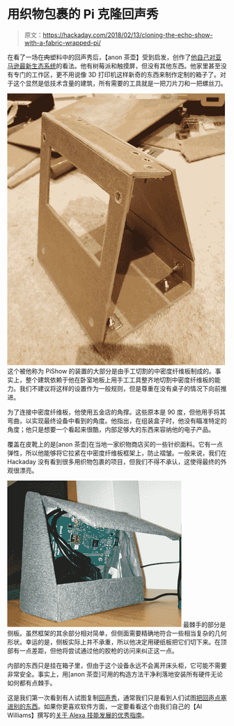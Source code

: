 # 用织物包裹的 Pi 克隆回声秀

> 原文：<https://hackaday.com/2018/02/13/cloning-the-echo-show-with-a-fabric-wrapped-pi/>

在看了一场在~~肉~~塑料中的回声秀后，【anon 茶壶】受到启发，创作了[他自己对亚马逊最新生态系统](https://imgur.com/gallery/QeOyP)的看法。他有树莓派和触摸屏，但没有其他东西。他家里甚至没有专门的工作区，更不用说像 3D 打印机这样新奇的东西来制作定制的箱子了。对于这个显然是低技术含量的建筑，所有需要的工具就是一把刀片刀和一把螺丝刀。

[![](img/eb60278a1293124596e817f22c035d6f.png)](https://hackaday.com/wp-content/uploads/2018/02/pishow_detail.jpg) 这个被他称为 PiShow 的装置的大部分是由手工切割的中密度纤维板制成的。事实上，整个建筑依赖于他在卧室地板上用手工工具整齐地切割中密度纤维板的能力。我们不建议将这样的设置作为一般规则，但是尊重在没有桌子的情况下向前推进。

为了连接中密度纤维板，他使用五金店的角撑。这些原本是 90 度，但他用手将其弯曲，以实现最终设备中看到的角度。他指出，在组装盒子时，他没有瞄准特定的角度；他只是想要一个看起来很酷，内部足够大的东西来容纳他的电子产品。

覆盖在皮靴上的是[anon 茶壶]在当地一家织物商店买的一些针织面料。它有一点弹性，所以他能够将它拉紧在中密度纤维板框架上，防止褶皱。一般来说，我们在 Hackaday 没有看到很多用织物包裹的项目，但我们不得不承认，这使得最终的外观很漂亮。

[![](img/dbb8338a83e22b30cfc87a836a517078.png)](https://hackaday.com/wp-content/uploads/2018/02/pishow_detail2.jpg) 最棘手的部分是侧板。虽然框架的其余部分相对简单，但侧面需要精确地符合一些相当复杂的几何形状。幸运的是，侧板实际上并不承重，所以他决定用硬纸板把它们切下来。在顶部有一点差距，但他将尝试通过他的胶枪的访问来纠正这一点。

内部的东西只是挂在箱子里，但由于这个设备永远不会离开床头柜，它可能不需要非常安全。事实上，用[anon 茶壶]可用的构造方法干净利落地安装所有硬件无论如何都有点棘手。

这是我们第一次看到有人试图复制[回声秀](https://hackaday.com/2017/06/15/amazon-echo-show/)，通常我们只是看到人们试图[把回声点塞进别的东西](https://hackaday.com/2017/10/16/echo-dot-finds-swanky-new-home-in-art-deco-speaker/)。如果你更喜欢软件方面，一定要看看这个由我们自己的【Al Williams】撰写的[关于 Alexa 技能发展的优秀指南](https://hackaday.com/2018/01/17/an-alexa-skill-among-other-things-in-a-few-minutes/)。